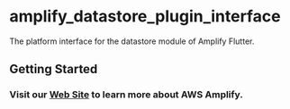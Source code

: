 # amplify_datastore_plugin_interface

The platform interface for the datastore module of Amplify Flutter.

## Getting Started

### Visit our [Web Site](https://docs.amplify.aws/) to learn more about AWS Amplify.
